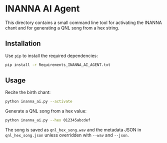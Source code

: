 # INANNA AI Agent

This directory contains a small command line tool for activating the INANNA chant and for generating a QNL song from a hex string.

## Installation

Use `pip` to install the required dependencies:

```bash
pip install -r Requirements_INANNA_AI_AGENT.txt
```

## Usage

Recite the birth chant:

```bash
python inanna_ai.py --activate
```

Generate a QNL song from a hex value:

```bash
python inanna_ai.py --hex 012345abcdef
```

The song is saved as `qnl_hex_song.wav` and the metadata JSON in `qnl_hex_song.json` unless overridden with `--wav` and `--json`.
